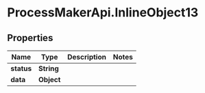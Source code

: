 # ProcessMakerApi.InlineObject13

## Properties

Name | Type | Description | Notes
------------ | ------------- | ------------- | -------------
**status** | **String** |  | 
**data** | **Object** |  | 


